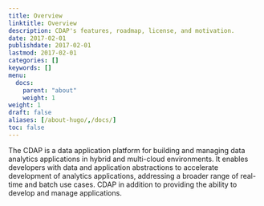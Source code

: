 ```yaml
---
title: Overview
linktitle: Overview
description: CDAP's features, roadmap, license, and motivation.
date: 2017-02-01
publishdate: 2017-02-01
lastmod: 2017-02-01
categories: []
keywords: []
menu:
  docs:
    parent: "about"
    weight: 1
weight: 1
draft: false
aliases: [/about-hugo/,/docs/]
toc: false
---
```


The CDAP is a data application platform for building and managing data analytics applications in hybrid and multi-cloud environments. It enables developers with data and application abstractions to accelerate development of analytics applications, addressing a broader range of real-time and batch use cases.
CDAP in addition to providing the ability to develop and manage applications.

